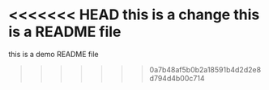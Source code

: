 <<<<<<< HEAD
this is a change 
this is a README file
=======
this is a demo README file
>>>>>>> 0a7b48af5b0b2a18591b4d2d2e8d794d4b00c714
